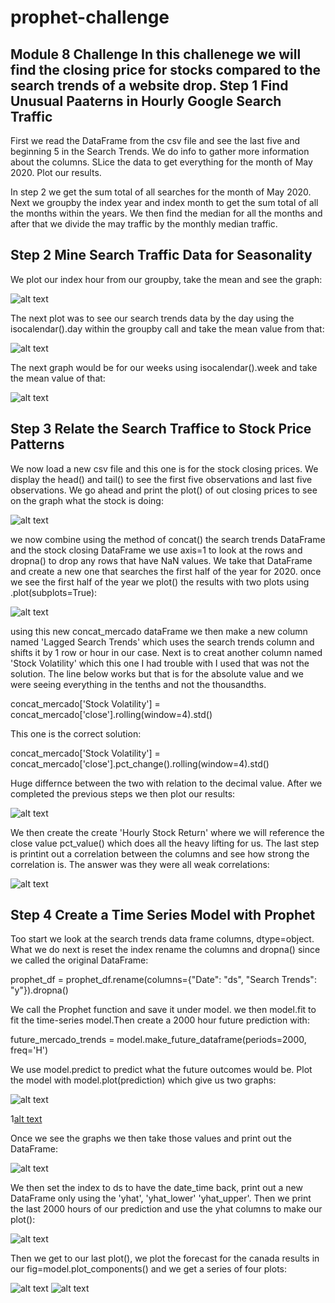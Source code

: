# prophet-challenge
Module 8 Challenge
In this challenege we will find the closing price for stocks compared to the search trends of a website drop.
Step 1 Find Unusual Paaterns in Hourly Google Search Traffic
-------------------------------------------------------------------------------------------------------------
First we read the DataFrame from the csv file and see the last five and beginning 5 in the Search Trends.
We do info to gather more information about the columns. SLice the data to get everything for the month of 
May 2020. Plot our results.

In step 2 we get the sum total of all searches for the month of May 2020. Next we groupby the index year and 
index month to get the sum total of all the months within the years. We then find the median for all the months 
and after that we divide the may traffic by the monthly median traffic. 

Step 2 Mine Search Traffic Data for Seasonality
-------------------------------------------------------------------------------------------------------------
We plot our index hour from our groupby, take the mean and see the graph:

![alt text](/images/prophet1.PNG)

The next plot was to see our search trends data by the day using the isocalendar().day within the groupby call
and take the mean value from that:

![alt text](/images/prophet2.PNG)

The next graph would be for our weeks using isocalendar().week and take the mean value of that:

![alt text](/images/prophet3.PNG)

Step 3 Relate the Search Traffice to Stock Price Patterns
-------------------------------------------------------------------------------------------------------------
We now load a new csv file and this one is for the stock closing prices. We display the head() and tail() to 
see the first five observations and last five observations. We go ahead and print the plot() of out closing 
prices to see on the graph what the stock is doing: 

![alt text](/images/prophet4.PNG)

we now combine using the method of concat() the search trends DataFrame and the stock closing DataFrame we use axis=1 
to look at the rows and dropna() to drop any rows that have NaN values. We take that DataFrame and create a new one 
that searches the first half of the year for 2020. once we see the first half of the year we plot() the results
with two plots using .plot(subplots=True):

![alt text](/images/prophet5.PNG)

using this new concat_mercado dataFrame we then make a new column named 'Lagged Search Trends' which uses the 
search trends column and shifts it by 1 row or hour in our case. Next is to creat another column named
'Stock Volatility' which this one I had trouble with I used that was not the solution. The line below works
but that is for the absolute value and we were seeing everything in the tenths and not the thousandths.

concat_mercado['Stock Volatility'] = concat_mercado['close'].rolling(window=4).std()

This one is the correct solution: 

concat_mercado['Stock Volatility'] = concat_mercado['close'].pct_change().rolling(window=4).std()

Huge differnce between the two with relation to the decimal value. After we completed the previous steps we
then plot our results:

![alt text](/images/prophet6.PNG)

We then create the create 'Hourly Stock Return' where we will reference the close value pct_value() which
does all the heavy lifting for us. The last step is printint out a correlation between the columns and see how 
strong the correlation is. The answer was they were all weak correlations:

![alt text](/images/prophet7.PNG)

Step 4 Create a Time Series Model with Prophet
-------------------------------------------------------------------------------------------------------------
Too start we look at the search trends data frame columns, dtype=object. What we do next is reset the index
rename the columns and dropna() since we called the original DataFrame:

prophet_df = prophet_df.rename(columns={"Date": "ds", "Search Trends": "y"}).dropna()

We call the Prophet function and save it under model. we then model.fit to fit the time-series model.Then 
create a 2000 hour future prediction with:

future_mercado_trends = model.make_future_dataframe(periods=2000, freq='H')

We use model.predict to predict what the future outcomes would be. Plot the model with model.plot(prediction)
which give us two graphs: 

![alt text](/images/prophet8.PNG)

1[alt text](/images/prophet9.PNG)

Once we see the graphs we then take those values and print out the DataFrame:

![alt text](/images/prophet10.PNG)

We then set the index to ds to have the date_time back, print out a new DataFrame only using the 'yhat', 'yhat_lower'
'yhat_upper'. Then we print the last 2000 hours of our prediction and use the yhat columns to make our plot():

![alt text](/images/prophet11.PNG)

Then we get to our last plot(), we plot the forecast for the canada results in our fig=model.plot_components() and 
we get a series of four plots:

![alt text](/images/prophet12.PNG)
![alt text](/images/prophet13.PNG)